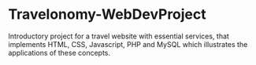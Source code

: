 # Travelonomy-WebDevProject
Introductory project for a travel website with essential services, that implements HTML, CSS, Javascript, PHP and MySQL which illustrates the applications of these concepts.
